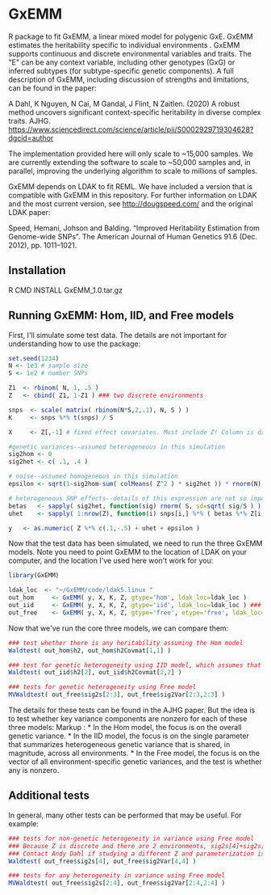 # GxEMM
R package to fit GxEMM,  a linear mixed model for polygenic GxE. GxEMM estimates the heritability specific to individual environments . GxEMM supports continuous and discrete environmental variables and traits. The "E" can be any context variable, including other genotypes (GxG) or inferred subtypes (for subtype-specific genetic components). A full description of GxEMM, including discussion of strengths and limitations, can be found in the paper:
  
  A Dahl, K Nguyen, N Cai, M Gandal, J Flint, N Zaitlen. (2020) A robust method uncovers significant context-specific heritability in diverse complex traits. AJHG. https://www.sciencedirect.com/science/article/pii/S0002929719304628?dgcid=author

The implementation provided here will only scale to ~15,000 samples. We are currently extending the software to scale to ~50,000 samples and, in parallel, improving the underlying algorithm to scale to millions of samples.

GxEMM depends on LDAK to fit REML. We have included a version that is compatible with GxEMM in this repository. For further information on LDAK and the most current version, see http://dougspeed.com/ and the original LDAK paper:

  Speed, Hemani, Johson and Balding. “Improved Heritability Estimation from Genome-wide SNPs”. The American Journal of Human Genetics 91.6 (Dec. 2012), pp. 1011–1021.

## Installation
R CMD INSTALL GxEMM_1.0.tar.gz

## Running GxEMM: Hom, IID, and Free models

First, I'll simulate some test data. The details are not important for understanding how to use the package:
```R
set.seed(1234)
N <- 1e3 # sample size
S <- 1e2 # number SNPs

Z1  <- rbinom( N, 1, .5 )
Z   <- cbind( Z1, 1-Z1 ) ### two discrete environments

snps  <- scale( matrix( rbinom(N*S,2,.1), N, S ) )
K     <- snps %*% t(snps) / S

X     <- Z[,-1] # fixed effect covariates. Must include Z! Column is dropped here so that cbind(1,X) is full rank

#genetic variances--assumed heterogeneous in this simulation
sig2hom <- 0
sig2het <- c( .1, .4 )

# noise--assumed homogeneous in this simulation
epsilon	<- sqrt(1-sig2hom-sum( colMeans( Z^2 ) * sig2het )) * rnorm(N)

# heterogeneous SNP effects--details of this expression are not so important
betas	<- sapply( sig2het, function(sig) rnorm( S, sd=sqrt( sig/S ) ) )
uhet	<- sapply( 1:nrow(Z), function(i) snps[i,] %*% ( betas %*% Z[i,] ) )

y   <- as.numeric( Z %*% c(.1,-.5) + uhet + epsilon )
```

Now that the test data has been simulated, we need to run the three GxEMM models. Note you need to point GxEMM to the location of LDAK on your computer, and the location I've used here won't work for you:
```R
library(GxEMM)

ldak_loc  <- "~/GxEMM/code/ldak5.linux "
out_hom		<- GxEMM( y, X, K, Z, gtype='hom', ldak_loc=ldak_loc )
out_iid		<- GxEMM( y, X, K, Z, gtype='iid', ldak_loc=ldak_loc ) ### need to add etype='iid' for non-discrete environments
out_free	<- GxEMM( y, X, K, Z, gtype='free', etype='free', ldak_loc=ldak_loc )
```

Now that we've run the core three models, we can compare them:
```R
### test whether there is any heritability assuming the Hom model
Waldtest( out_hom$h2, out_hom$h2Covmat[1,1] )   

### test for genetic heterogeneity using IID model, which assumes that h2 is equal across all environments
Waldtest( out_iid$h2[2], out_iid$h2Covmat[2,2] )

### tests for genetic heterogeneity using Free model
MVWaldtest( out_free$sig2s[2:3], out_free$sig2Var[2:3,2:3] ) 
```
The details for these tests can be found in the AJHG paper. But the idea is to test whether key variance components are nonzero for each of these three models:
Markup : * In the Hom model, the focus is on the overall genetic variance. 
          * In the IID model, the focus is on the single parameter that summarizes heterogeneous genetic variance that is shared, in magnitude, across all environments.
          * In the Free model, the focus is on the vector of all environment-specific genetic variances, and the test is whether any is nonzero. 

## Additional tests

In general, many other tests can be performed that may be useful. For example:
```R
### tests for non-genetic heterogeneity in variance using Free model
### Because Z is discrete and there are 2 environments, sig2s[4]+sig2s[5] = sig2e[1], and sig2s[5]=sig2e[2]
### Contact Andy Dahl if studying a different Z and parameterization is too complicated
Waldtest( out_free$sig2s[4], out_free$sig2Var[4,4] )

### tests for any heterogeneity in variance using Free model
MVWaldtest( out_free$sig2s[2:4], out_free$sig2Var[2:4,2:4] )
```
